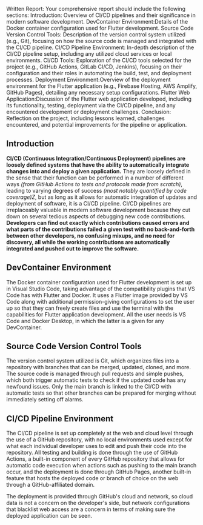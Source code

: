 Written Report: Your comprehensive report should include the following sections:
Introduction: Overview of CI/CD pipelines and their significance in modern software development.
DevContainer Environment:Details of the Docker container configuration used for Flutter development.
Source Code Version Control Tools: Description of the version control system utilized (e.g., Git), focusing on how the source code is managed and integrated with the CI/CD pipeline.
CI/CD Pipeline Environment: In-depth description of the CI/CD pipeline setup, including any utilized cloud services or local environments.
CI/CD Tools: Exploration of the CI/CD tools selected for the project (e.g., GitHub Actions, GitLab CI/CD, Jenkins), focusing on their configuration and their roles in automating the build, test, and deployment processes.
Deployment Environment:Overview of the deployment environment for the Flutter application (e.g., Firebase Hosting, AWS Amplify, GitHub Pages), detailing any necessary setup configurations.
Flutter Web Application:Discussion of the Flutter web application developed, including its functionality, testing, deployment via the CI/CD pipeline, and any encountered development or deployment challenges.
Conclusion: Reflection on the project, including lessons learned, challenges encountered, and potential improvements for the pipeline or application.

## Introduction
**CI/CD (Continuous Integration/Continuous Deployment) pipelines are loosely defined systems that have the ability to automatically integrate changes into and deploy a given application.** They are loosely defined in the sense that their function can be performed in a number of different ways *(from GitHub Actions to tests and protocols made from scratch)*, leading to varying degrees of success *(most notably quantified by code coverage)Z*, but as long as it allows for automatic integration of updates and deployment of software, it is a CI/CD pipeline. CI/CD pipelines are irreplaceably valuable in modern software development because they cut down on several tedious aspects of debugging new code contributions. **Developers can find out exactly which contributions caused errors and what parts of the contributions failed a given test with no back-and-forth between other developers, no confusing mixups, and no need for discovery, all while the working contributions are automatically integrated and pushed out to improve the software.**

## DevContainer Environment
The Docker container configuration used for Flutter development is set up in Visual Studio Code, taking advantage of the compatibility plugins that VS Code has with Flutter and Docker. It uses a Flutter image provided by VS Code along with additional permission-giving configurations to set the user up so that they can freely create files and use the terminal with the capabilities for Flutter application development. All the user needs is VS Code and Docker Desktop, in which the latter is a given for any DevContainer.

## Source Code Version Control Tools
The version control system utilized is Git, which organizes files into a repository with branches that can be merged, updated, cloned, and more. The source code is managed through pull requests and simple pushes, which both trigger automatic tests to check if the updated code has any newfound issues. Only the main branch is linked to the CI/CD with automatic tests so that other branches can be prepared for merging without immediately setting off alarms.

## CI/CD Pipeline Environment
The CI/CD pipeline is set up completely at the web and cloud level through the use of a GitHub repository, with no local environments used except for what each individual developer uses to edit and push their code into the repository. All testing and building is done through the use of GitHub Actions, a built-in component of every GitHub repository that allows for automatic code execution when actions such as pushing to the main branch occur, and the deployment is done through GitHub Pages, another built-in feature that hosts the deployed code or branch of choice on the web through a GitHub-affiliated domain.

The deployment is provided through GitHub's cloud and network, so cloud data is not a concern on the developer's side, but network configurations that blacklist web access are a concern in terms of making sure the deployed application can be seen.
